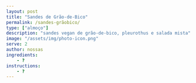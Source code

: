 ```yaml
---
layout: post
title: "Sandes de Grão-de-Bico"
permalink: /sandes-grãobico/
type: ["almoço"]
description: "sandes vegan de grão-de-bico, pleurothus e salada mista"
image: "/assets/img/photo-icon.png"
serve: 2
author: nossas
ingredients: 
    - ?
instructions:
    - ?
---
```

